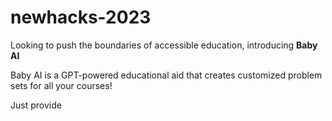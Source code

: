 # newhacks-2023

Looking to push the boundaries of accessible education, introducing **Baby AI**

Baby AI is a GPT-powered educational aid that creates customized problem sets for all your courses!

Just provide 